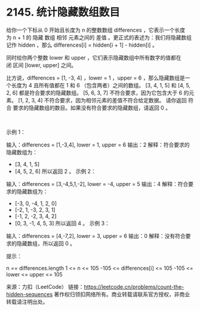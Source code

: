 # 2145. 统计隐藏数组数目

给你一个下标从 0 开始且长度为 n 的整数数组 differences ，它表示一个长度为 n + 1 的 隐藏 数组 相邻 元素之间的 差值 。更正式的表述为：我们将隐藏数组记作 hidden ，那么 differences[i] = hidden[i + 1] - hidden[i] 。

同时给你两个整数 lower 和 upper ，它们表示隐藏数组中所有数字的值都在 闭 区间 [lower, upper] 之间。

比方说，differences = [1, -3, 4] ，lower = 1 ，upper = 6 ，那么隐藏数组是一个长度为 4 且所有值都在 1 和 6 （包含两者）之间的数组。
[3, 4, 1, 5] 和 [4, 5, 2, 6] 都是符合要求的隐藏数组。
[5, 6, 3, 7] 不符合要求，因为它包含大于 6 的元素。
[1, 2, 3, 4] 不符合要求，因为相邻元素的差值不符合给定数据。
请你返回 符合 要求的隐藏数组的数目。如果没有符合要求的隐藏数组，请返回 0 。

 

示例 1：

输入：differences = [1,-3,4], lower = 1, upper = 6
输出：2
解释：符合要求的隐藏数组为：
- [3, 4, 1, 5]
- [4, 5, 2, 6]
所以返回 2 。
示例 2：

输入：differences = [3,-4,5,1,-2], lower = -4, upper = 5
输出：4
解释：符合要求的隐藏数组为：
- [-3, 0, -4, 1, 2, 0]
- [-2, 1, -3, 2, 3, 1]
- [-1, 2, -2, 3, 4, 2]
- [0, 3, -1, 4, 5, 3]
所以返回 4 。
示例 3：

输入：differences = [4,-7,2], lower = 3, upper = 6
输出：0
解释：没有符合要求的隐藏数组，所以返回 0 。
 

提示：

n == differences.length
1 <= n <= 105
-105 <= differences[i] <= 105
-105 <= lower <= upper <= 105

来源：力扣（LeetCode）
链接：https://leetcode.cn/problems/count-the-hidden-sequences
著作权归领扣网络所有。商业转载请联系官方授权，非商业转载请注明出处。